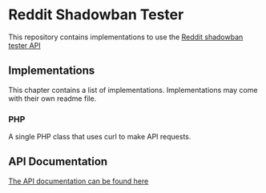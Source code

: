 # Reddit Shadowban Tester

This repository contains implementations to use the [Reddit shadowban tester API](https://cable.ayra.ch/reddit/)

## Implementations

This chapter contains a list of implementations.
Implementations may come with their own readme file.

### PHP

A single PHP class that uses curl to make API requests.

## API Documentation

[The API documentation can be found here](https://cable.ayra.ch/reddit/api.php)
